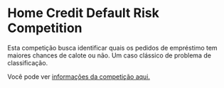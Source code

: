 # Home Credit Default Risk Competition

Esta competição busca identificar quais os pedidos de empréstimo tem maiores chances de calote ou não. Um caso clássico de problema de classificação.

Você pode ver [informações da competição aqui.](https://www.kaggle.com/c/home-credit-default-risk)


